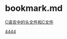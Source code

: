 # bookmark.md
[C语言中的头文件和C文件](https://blog.csdn.net/u012983538/article/details/37601287)

[4444](Hello.md/#gdgdg)


